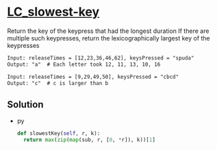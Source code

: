 # [LC_slowest-key](https://leetcode.com/problems/slowest-key)

Return the key of the keypress that had the longest duration
If there are multiple such keypresses, return the lexicographically largest key of the keypresses


```txt
Input: releaseTimes = [12,23,36,46,62], keysPressed = "spuda"
Output: "a"  # Each letter took 12, 11, 13, 10, 16

Input: releaseTimes = [9,29,49,50], keysPressed = "cbcd"
Output: "c"  # c is larger than b
```

## Solution

* py

  ```py
  def slowestKey(self, r, k):
    return max(zip(map(sub, r, [0, *r]), k))[1]
  ```
